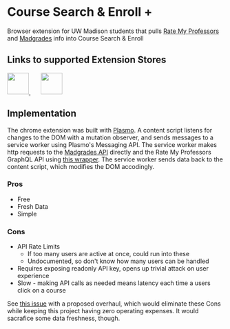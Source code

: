 # Course Search & Enroll +
Browser extension for UW Madison students that pulls [Rate My Professors](https://www.ratemyprofessors.com/) and [Madgrades](https://madgrades.com/) info into Course Search &amp; Enroll

## Links to supported Extension Stores

<a href="https://chrome.google.com/webstore/detail/uw-madison-course-search/ldnllmdimjknflobmdjnmefeollalodf">
<img src="https://github.com/user-attachments/assets/e6f3ff4e-a48a-4cbb-8286-7e21abae9cd7" width="50" height="50"/>
</a>
&nbsp
&nbsp
&nbsp
<a href="https://addons.mozilla.org/en-US/firefox/addon/uw-madison-cse-plus/">
<img src="https://github.com/user-attachments/assets/6df6808f-7e7c-4ba4-b8b9-d1dcceabb5b2" width="50" height="50"/>
</a>

## Implementation

The chrome extension was built with [Plasmo](https://www.plasmo.com/). A content script listens for changes to the DOM with a mutation observer, and sends messages to a service worker using Plasmo's Messaging API. The service worker makes http requests to the [Madgrades API](https://api.madgrades.com/) directly and the Rate My Professors GraphQL API using [this wrapper](https://github.com/Michigan-Tech-Courses/rate-my-professors). The service worker sends data back to the content script, which modifies the DOM accodingly.

### Pros

- Free
- Fresh Data
- Simple

### Cons

- API Rate Limits
  - If too many users are active at once, could run into these
  - Undocumented, so don't know how many users can be handled
- Requires exposing readonly API key, opens up trivial attack on user experience
- Slow - making API calls as needed means latency each time a users click on a course

See [this issue](https://github.com/JackBlake-zkq/cse-plus/issues/7) with a proposed overhaul, which would eliminate these Cons while keeping this project having zero operating expenses. It would sacrafice some data freshness, though.
